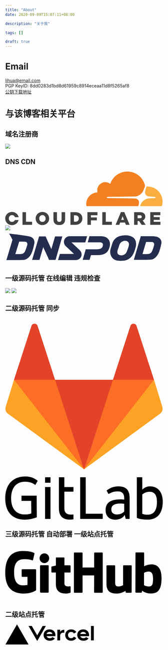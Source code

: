 ```yaml
---
title: "About"
date: 2020-09-09T15:07:11+08:00

description: "关于我"

tags: []

draft: true
---
```

# Email  
lihua@email.com  
PGP KeyID: 8dd0283d1bd8d61959c8914eceaa11d8f5265af8  
[公钥下载地址](/lihua@email.com.asc)

# 与该博客相关平台
## 域名注册商  
![](https://img.alicdn.com/tfs/TB13DzOjXP7gK0jSZFjXXc5aXXa-212-48.png)  

## DNS CDN
<svg viewBox="0 0 704 240"><path fill="#404242" d="M77.1 182.1h15.6v42.5h27.1v13.6H77.1zM135.9 210.3v-.2c0-16.1 13-29.2 30.3-29.2s30.1 12.9 30.1 29v.2c0 16.1-13 29.2-30.3 29.2s-30.1-12.9-30.1-29m44.6 0v-.2c0-8.1-5.8-15.1-14.4-15.1-8.5 0-14.2 6.9-14.2 15v.2c0 8.1 5.8 15.1 14.3 15.1 8.6 0 14.3-6.9 14.3-15M215.4 213.6v-31.5h15.8v31.2c0 8.1 4.1 11.9 10.3 11.9 6.2 0 10.3-3.7 10.3-11.5v-31.6h15.8v31.1c0 18.1-10.3 26-26.3 26-15.9 0-25.9-8-25.9-25.6M291.4 182.1H313c20 0 31.7 11.5 31.7 27.7v.2c0 16.2-11.8 28.2-32 28.2h-21.3v-56.1zm21.9 42.3c9.3 0 15.5-5.1 15.5-14.2v-.2c0-9-6.2-14.2-15.5-14.2H307v28.5h6.3v.1zM367.3 182.1h44.9v13.6h-29.4v9.6h26.6v12.9h-26.6v20h-15.5zM433.8 182.1h15.5v42.5h27.2v13.6h-42.7zM517.1 181.7h15l23.9 56.5h-16.7l-4.1-10h-21.6l-4 10h-16.3l23.8-56.5zm13.7 34.4l-6.2-15.9-6.3 15.9h12.5zM576 182.1h26.5c8.6 0 14.5 2.2 18.3 6.1 3.3 3.2 5 7.5 5 13.1v.2c0 8.6-4.6 14.3-11.5 17.2l13.4 19.6h-18l-11.3-17h-6.8v17H576v-56.2zm25.8 26.9c5.3 0 8.3-2.6 8.3-6.6v-.2c0-4.4-3.2-6.6-8.4-6.6h-10.2V209h10.3zM648.2 182.1h45.1v13.2h-29.7v8.5h26.9v12.3h-26.9v8.9h30.1v13.2h-45.5zM43.1 216.9c-2.2 4.9-6.8 8.4-12.8 8.4-8.5 0-14.3-7.1-14.3-15.1v-.2c0-8.1 5.7-15 14.2-15 6.4 0 11.3 3.9 13.3 9.3h16.4C57.3 190.9 45.5 181 30.3 181 13 181 0 194.1 0 210.2v.2c0 16.1 12.8 29 30.1 29 14.8 0 26.4-9.6 29.4-22.4l-16.4-.1z"></path><path fill="#fff" d="M674.9 92.6L632 68l-7.4-3.2L449.1 66v89.1h225.8z"></path><path d="M596.8 146.9c2.1-7.2 1.3-13.8-2.2-18.7-3.2-4.5-8.6-7.1-15.1-7.4l-123.1-1.6c-.8 0-1.5-.4-1.9-1-.4-.6-.5-1.4-.3-2.2.4-1.2 1.6-2.1 2.9-2.2l124.2-1.6c14.7-.7 30.7-12.6 36.3-27.2l7.1-18.5c.3-.8.4-1.6.2-2.4C616.9 27.9 584.6.9 546 .9c-35.6 0-65.8 23-76.6 54.9-7-5.2-15.9-8-25.5-7.1-17.1 1.7-30.8 15.4-32.5 32.5-.4 4.4-.1 8.7.9 12.7-27.9.8-50.2 23.6-50.2 51.7 0 2.5.2 5 .5 7.5.2 1.2 1.2 2.1 2.4 2.1h227.2c1.3 0 2.5-.9 2.9-2.2l1.7-6.1z" fill="#f38020"></path><path d="M636 67.8c-1.1 0-2.3 0-3.4.1-.8 0-1.5.6-1.8 1.4L626 86c-2.1 7.2-1.3 13.8 2.2 18.7 3.2 4.5 8.6 7.1 15.1 7.4l26.2 1.6c.8 0 1.5.4 1.9 1 .4.6.5 1.5.3 2.2-.4 1.2-1.6 2.1-2.9 2.2l-27.3 1.6c-14.8.7-30.7 12.6-36.3 27.2l-2 5.1c-.4 1 .3 2 1.4 2h93.8c1.1 0 2.1-.7 2.4-1.8 1.6-5.8 2.5-11.9 2.5-18.2 0-37-30.2-67.2-67.3-67.2" fill="#fbae40"></path></svg>  
![](https://htry.hostrycdn.com/img/logo.svg)
<svg viewBox="-1 -1 122 26"><g fill="#242D4E"><path d="M61.6 13.633H69c1.1 0 2.1 0 3.2-.3s1.6-.8 2-1.4c.4-.8.6-1.8.4-2.5-.3-.7-1.2-1.2-2.3-1.2h-9.4l1.3-4.7h8.2c2.1 0 3.3.3 4.3.7 1 .5 1.7 1 2.5 2.1.1.1.1.2.2.3.6 1.1.8 2.6.7 3.7-.1 1.1-.6 3.2-1.8 4.9-1.2 1.7-3.7 2.9-7.6 2.9h-5.3l-1.1 3.6H59l2.4-8.2h.2zM111.6 3.533c2.3 0 3.8.2 4.9.5 3.4 1 3.6 3.9 3.5 4.7-.1.7-1.2 6.2-2.6 8.6-1.6 2.8-3.7 4.2-5.8 4.3-.5 0-1.6.1-3.1.1h-9.9l5.4-18.2h7.6zm-6.3 13.8h3.4c1.5 0 3-.3 3.8-1.8.8-1.4 1.7-4.5 1.8-5.2.2-.8-.1-2.1-1.4-2.3-1.3-.1-2.9-.1-4.8-.1l-2.8 9.4zM62.4 3.533l-1.4 4.8H50.3l6.4 6c1.3 1.2 1.8 3.1 1.2 4.7-.6 1.7-2.3 2.9-4.2 2.9H39.9l1.4-4.7h11l-6.4-6c-1.3-1.2-1.8-3.1-1.2-4.7.6-1.8 2.3-3 4.2-3h13.5zM100.2 11.233c-.4 1.6-.9 3.8-2.2 6.3-1.5 2.9-4.6 4.8-7.4 4.9-.6 0-1 .1-1.9.1-.8 0-1.6 0-2.2-.1-5.5-.6-6.9-5.6-5.9-9 .8-2.6.4-1.2 1.3-4.2s3.2-5.5 7.4-6.1c1.7-.3 2.7-.3 4.3-.2 1.1.1 2.3.4 3.1.8 4.1 1.7 3.8 5.9 3.5 7.5zm-11.5 7.1c.3 0 .6 0 1.1-.1 1.2-.2 2.4-1 3-2.1.8-1.6 1.7-4.4 1.9-5.1.2-1 .2-1.9-.2-2.6-.4-.7-1.4-1.3-2.3-1.3-1.1 0-1.3 0-1.8.2s-2.3.6-3.1 3.2-.5 1.7-1.1 3.3c-.6 1.5-.9 4.3 2.5 4.5zM25.2 3.733h5.1l1 2.3 3.4 7.5 2.9-9.8h5.6l-5 17.3-.3.8h-5l-.7-1.7-3.8-8.2-2.9 9.9h-5.7l5.2-17.4zM4.6 6.333l-1-2-1.6-2.8s9.5 1 14.7 2c.6.1 1 .2 1.4.3 3.5 1 3.6 3.9 3.5 4.8-.1.8-1.2 6.4-2.6 8.8-1.7 2.9-3.8 4.2-5.9 4.4-.5 0-1.6.1-3.1.1H-.1l4.7-15.6zm2.2 11h3.5c1.5 0 3-.3 3.9-1.9.8-1.5 1.7-4.6 1.9-5.3.2-.9-.1-2.1-1.4-2.3-1.4-.1-3-.1-4.9-.1l-3 9.6z"/></g>
## 一级源码托管 在线编辑 违规检查  
![](https://assets.codehub.cn/micro-frontend/login-tencent/837bb508dc4a944c9aa293bebaf4231d.png)
![](https://gitee.com/static/images/logo-black.svg)
## 二级源码托管 同步
<svg viewBox="0 0 36 36">
  <path fill="#e24329" d="M2 14l9.38 9v-9l-4-12.28c-.205-.632-1.176-.632-1.38 0z"></path>
  <path fill="#e24329" d="M34 14l-9.38 9v-9l4-12.28c.205-.632 1.176-.632 1.38 0z"></path>
  <path fill="#e24329" d="M18,34.38 3,14 33,14 Z"></path>
  <path fill="#fc6d26" d="M18,34.38 11.38,14 2,14 6,25Z"></path>
  <path fill="#fc6d26" d="M18,34.38 24.62,14 34,14 30,25Z"></path>
  <path fill="#fca326" d="M2 14L.1 20.16c-.18.565 0 1.2.5 1.56l17.42 12.66z"></path>
  <path fill="#fca326" d="M34 14l1.9 6.16c.18.565 0 1.2-.5 1.56L18 34.38z"></path>
</svg>
<svg viewBox="0 0 617 169"><path d="M315.26 2.97h-21.8l.1 162.5h88.3v-20.1h-66.5l-.1-142.4M465.89 136.95c-5.5 5.7-14.6 11.4-27 11.4-16.6 0-23.3-8.2-23.3-18.9 0-16.1 11.2-23.8 35-23.8 4.5 0 11.7.5 15.4 1.2v30.1h-.1m-22.6-98.5c-17.6 0-33.8 6.2-46.4 16.7l7.7 13.4c8.9-5.2 19.8-10.4 35.5-10.4 17.9 0 25.8 9.2 25.8 24.6v7.9c-3.5-.7-10.7-1.2-15.1-1.2-38.2 0-57.6 13.4-57.6 41.4 0 25.1 15.4 37.7 38.7 37.7 15.7 0 30.8-7.2 36-18.9l4 15.9h15.4v-83.2c-.1-26.3-11.5-43.9-44-43.9M557.63 149.1c-8.2 0-15.4-1-20.8-3.5V70.5c7.4-6.2 16.6-10.7 28.3-10.7 21.1 0 29.2 14.9 29.2 39 0 34.2-13.1 50.3-36.7 50.3m9.2-110.6c-19.5 0-30 13.3-30 13.3v-21l-.1-27.8h-21.3l.1 158.5c10.7 4.5 25.3 6.9 41.2 6.9 40.7 0 60.3-26 60.3-70.9-.1-35.5-18.2-59-50.2-59M77.9 20.6c19.3 0 31.8 6.4 39.9 12.9l9.4-16.3C114.5 6 97.3 0 78.9 0 32.5 0 0 28.3 0 85.4c0 59.8 35.1 83.1 75.2 83.1 20.1 0 37.2-4.7 48.4-9.4l-.5-63.9V75.1H63.6v20.1h38l.5 48.5c-5 2.5-13.6 4.5-25.3 4.5-32.2 0-53.8-20.3-53.8-63-.1-43.5 22.2-64.6 54.9-64.6M231.43 2.95h-21.3l.1 27.3v94.3c0 26.3 11.4 43.9 43.9 43.9 4.5 0 8.9-.4 13.1-1.2v-19.1c-3.1.5-6.4.7-9.9.7-17.9 0-25.8-9.2-25.8-24.6v-65h35.7v-17.8h-35.7l-.1-38.5M155.96 165.47h21.3v-124h-21.3v124M155.96 24.37h21.3V3.07h-21.3v21.3"></path></svg>  

## 三级源码托管 自动部署 一级站点托管
<svg   viewBox="0 0 45 16" version="1.1"><path fill-rule="evenodd" d="M18.53 12.03h-.02c.009 0 .015.01.024.011h.006l-.01-.01zm.004.011c-.093.001-.327.05-.574.05-.78 0-1.05-.36-1.05-.83V8.13h1.59c.09 0 .16-.08.16-.19v-1.7c0-.09-.08-.17-.16-.17h-1.59V3.96c0-.08-.05-.13-.14-.13h-2.16c-.09 0-.14.05-.14.13v2.17s-1.09.27-1.16.28c-.08.02-.13.09-.13.17v1.36c0 .11.08.19.17.19h1.11v3.28c0 2.44 1.7 2.69 2.86 2.69.53 0 1.17-.17 1.27-.22.06-.02.09-.09.09-.16v-1.5a.177.177 0 00-.146-.18zM42.23 9.84c0-1.81-.73-2.05-1.5-1.97-.6.04-1.08.34-1.08.34v3.52s.49.34 1.22.36c1.03.03 1.36-.34 1.36-2.25zm2.43-.16c0 3.43-1.11 4.41-3.05 4.41-1.64 0-2.52-.83-2.52-.83s-.04.46-.09.52c-.03.06-.08.08-.14.08h-1.48c-.1 0-.19-.08-.19-.17l.02-11.11c0-.09.08-.17.17-.17h2.13c.09 0 .17.08.17.17v3.77s.82-.53 2.02-.53l-.01-.02c1.2 0 2.97.45 2.97 3.88zm-8.72-3.61h-2.1c-.11 0-.17.08-.17.19v5.44s-.55.39-1.3.39-.97-.34-.97-1.09V6.25c0-.09-.08-.17-.17-.17h-2.14c-.09 0-.17.08-.17.17v5.11c0 2.2 1.23 2.75 2.92 2.75 1.39 0 2.52-.77 2.52-.77s.05.39.08.45c.02.05.09.09.16.09h1.34c.11 0 .17-.08.17-.17l.02-7.47c0-.09-.08-.17-.19-.17zm-23.7-.01h-2.13c-.09 0-.17.09-.17.2v7.34c0 .2.13.27.3.27h1.92c.2 0 .25-.09.25-.27V6.23c0-.09-.08-.17-.17-.17zm-1.05-3.38c-.77 0-1.38.61-1.38 1.38 0 .77.61 1.38 1.38 1.38.75 0 1.36-.61 1.36-1.38 0-.77-.61-1.38-1.36-1.38zm16.49-.25h-2.11c-.09 0-.17.08-.17.17v4.09h-3.31V2.6c0-.09-.08-.17-.17-.17h-2.13c-.09 0-.17.08-.17.17v11.11c0 .09.09.17.17.17h2.13c.09 0 .17-.08.17-.17V8.96h3.31l-.02 4.75c0 .09.08.17.17.17h2.13c.09 0 .17-.08.17-.17V2.6c0-.09-.08-.17-.17-.17zM8.81 7.35v5.74c0 .04-.01.11-.06.13 0 0-1.25.89-3.31.89-2.49 0-5.44-.78-5.44-5.92S2.58 1.99 5.1 2c2.18 0 3.06.49 3.2.58.04.05.06.09.06.14L7.94 4.5c0 .09-.09.2-.2.17-.36-.11-.9-.33-2.17-.33-1.47 0-3.05.42-3.05 3.73s1.5 3.7 2.58 3.7c.92 0 1.25-.11 1.25-.11v-2.3H4.88c-.11 0-.19-.08-.19-.17V7.35c0-.09.08-.17.19-.17h3.74c.11 0 .19.08.19.17z"></path></svg>

## 二级站点托管 
<svg ><path d="M141.68 16.25c-11.04 0-19 7.2-19 18s8.96 18 20 18c6.67 0 12.55-2.64 16.19-7.09l-7.65-4.42c-2.02 2.21-5.09 3.5-8.54 3.5-4.79 0-8.86-2.5-10.37-6.5h28.02c.22-1.12.35-2.28.35-3.5 0-10.79-7.96-17.99-19-17.99zm-9.46 14.5c1.25-3.99 4.67-6.5 9.45-6.5 4.79 0 8.21 2.51 9.45 6.5h-18.9zm117.14-14.5c-11.04 0-19 7.2-19 18s8.96 18 20 18c6.67 0 12.55-2.64 16.19-7.09l-7.65-4.42c-2.02 2.21-5.09 3.5-8.54 3.5-4.79 0-8.86-2.5-10.37-6.5h28.02c.22-1.12.35-2.28.35-3.5 0-10.79-7.96-17.99-19-17.99zm-9.45 14.5c1.25-3.99 4.67-6.5 9.45-6.5 4.79 0 8.21 2.51 9.45 6.5h-18.9zm-39.03 3.5c0 6 3.92 10 10 10 4.12 0 7.21-1.87 8.8-4.92l7.68 4.43c-3.18 5.3-9.14 8.49-16.48 8.49-11.05 0-19-7.2-19-18s7.96-18 19-18c7.34 0 13.29 3.19 16.48 8.49l-7.68 4.43c-1.59-3.05-4.68-4.92-8.8-4.92-6.07 0-10 4-10 10zm82.48-29v46h-9v-46h9zM37.59.25l36.95 64H.64l36.95-64zm92.38 5l-27.71 48-27.71-48h10.39l17.32 30 17.32-30h10.39zm58.91 12v9.69c-1-.29-2.06-.49-3.2-.49-5.81 0-10 4-10 10v14.8h-9v-34h9v9.2c0-5.08 5.91-9.2 13.2-9.2z"></path></svg>
